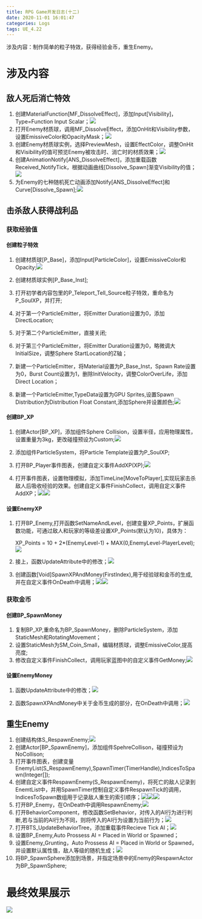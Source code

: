 ```yaml
---
title: RPG Game开发日志(十二)
date: 2020-11-01 16:01:47
categories: Logs
tags: UE_4.22
---
```


涉及内容：制作简单的粒子特效，获得经验金币，重生Enemy。

<!--more-->

# 涉及内容

## 敌人死后消亡特效

1. 创建MaterialFunction[MF_DissolveEffect]，添加Input[Visibility]，Type=Function Input Scalar；<img src='https://img-blog.csdnimg.cn/2020110116235018.png'>
2. 打开Enemy材质球，调用MF_DissolveEffect，添加OnHit和Visibility参数，设置EmissiveColor和OpacityMask；<img src='https://img-blog.csdnimg.cn/20201101162845368.png'>
3. 创建Enemy材质球实例，选择PreviewMesh，设置EffectColor，调整OnHit和Visibility的值可预览Enemy被攻击时、消亡时的材质效果；<img src='https://img-blog.csdnimg.cn/20201101164744129.png'>
4. 创建AnimationNotify[ANS_DissolveEffect]，添加重载函数Received_NotifyTick，根据动画曲线[Dissolve_Spawn]渐变Visibility的值；<img src='https://img-blog.csdnimg.cn/20201101165355339.png'>
5. 为Enemy的七种随机死亡动画添加Notify[ANS_DissolveEffect]和Curve[Dissolve_Spawn];<img src='https://img-blog.csdnimg.cn/20201101165816602.png'>

## 击杀敌人获得战利品

### 获取经验值

#### 创建粒子特效

1. 创建材质球[P_Base]，添加Input[ParticleColor]，设置EmissiveColor和Opacity;<img src='https://img-blog.csdnimg.cn/20201101170341930.png'>

2. 创建材质球实例[P_Base_Inst];

3. 打开初学者内容包里的P_Teleport_Tell_Source粒子特效，重命名为P_SoulXP，并打开;

4. 对于第一个ParticleEmitter，将Emitter Duration设置为0，添加DirectLocation;

5. 对于第二个ParticleEmitter，直接关闭;

6. 对于第三个ParticleEmitter，将Emitter Duration设置为0，略微调大InitialSize，调整Sphere StartLocation的Z轴；

7. 新建一个ParticleEmitter，将Material设置为P_Base_Inst，Spawn Rate设置为0，Burst Count设置为1，删除InitVelocity，调整ColorOverLife，添加Direct Location；

8. 新建一个ParticleEmitter,TypeData设置为GPU Sprites,设置Spawn Distribution为Distribution Float Constant,添加Sphere并设置颜色;<img src='https://img-blog.csdnimg.cn/20201101172623580.png'>

#### 创建BP_XP

1. 创建Actor[BP_XP]，添加组件Sphere Collision，设置半径，应用物理属性，设置重量为3kg，更改碰撞预设为Custom;<img src='https://img-blog.csdnimg.cn/20201101173214860.png'>

2. 添加组件ParticleSystem，将Particle Template设置为P_SoulXP;

3. 打开BP_Player事件图表，创建自定义事件AddXP(XP);<img src='https://img-blog.csdnimg.cn/20201101174006324.png'>

4. 打开事件图表，设置物理模拟，添加TimeLine[MoveToPlayer],实现玩家击杀敌人后吸收经验的效果。创建自定义事件FinishCollect，调用自定义事件AddXP；<img src='https://img-blog.csdnimg.cn/20201101174735841.png'><img src='https://img-blog.csdnimg.cn/20201101174658471.png'>

#### 设置EnemyXP

1. 打开BP_Enemy,打开函数SetNameAndLevel，创建变量XP_Points，扩展函数功能，可通过敌人和玩家的等级差设置XP_Points(默认为10)，具体为：

   XP_Points = 10 + 2*(EnemyLevel-1) + MAX(0,EnemyLevel-PlayerLevel);<img src='https://img-blog.csdnimg.cn/20201101175450907.png'>

2. 接上，函数UpdateAttribute中的修改；<img src='https://img-blog.csdnimg.cn/20201101175712965.png'>

3. 创建函数[Void]SpawnXPAndMoney(FirstIndex),用于经验球和金币的生成,并在自定义事件OnDeath中调用；<img src='https://img-blog.csdnimg.cn/20201101180333637.png'><img src='https://img-blog.csdnimg.cn/2020110118043023.png'>

   

### 获取金币

#### 创建BP_SpawnMoney

1. 复制BP_XP,重命名为BP_SpawnMoney，删除ParticleSystem，添加StaticMesh和RotatingMovement；
2. 设置StaticMesh为SM_Coin_Small，编辑材质球，调整EmissiveColor,提高亮度;
3. 修改自定义事件FinishCollect，调用玩家蓝图中的自定义事件GetMoney;<img src='https://img-blog.csdnimg.cn/20201101181026191.png'>

#### 设置EnemyMoney

1. 函数UpdateAttribute中的修改；<img src='https://img-blog.csdnimg.cn/20201101181416558.png'>

2. 函数SpawnXPAndMoney中关于金币生成的部分，在OnDeath中调用；<img src='https://img-blog.csdnimg.cn/20201101181603620.png'>

   

## 重生Enemy

1. 创建结构体S_RespawnEnemy;<img src='https://img-blog.csdnimg.cn/20201101182318659.png'>
2. 创建Actor[BP_SpawnEnemy]，添加组件SpehreCollison，碰撞预设为NoCollison;
3. 打开事件图表，创建变量EnemyList(S_RespawnEnemy),SpawnTimer(TimerHandle),IndicesToSpawn(Integer[]);
4. 创建自定义事件RespawnEnemy(S_RespawnEnemy)，将死亡的敌人记录到EnemtList中，并用SpawnTimer控制自定义事件RespawnTick的调用，IndicesToSpawn数组用于记录敌人重生的索引顺序；<img src='https://img-blog.csdnimg.cn/20201101184746163.png'><img src='https://img-blog.csdnimg.cn/20201101184831482.png'><img src='https://img-blog.csdnimg.cn/20201101184908545.png'>
5. 打开BP_Enemy，在OnDeath中调用RespawnEnemy;<img src='https://img-blog.csdnimg.cn/2020110118502269.png'>
6. 打开BehaviorComponent，修改函数SetBehavior，对传入的AI行为进行判断,若与当前的AI行为不同，则将传入的AI行为设置为当前行为；<img src='https://img-blog.csdnimg.cn/2020110118562015.png'>
7. 打开BTS_UpdateBehaviorTree，添加重载事件Recieve Tick AI；<img src='https://img-blog.csdnimg.cn/20201101185829997.png'>
8. 设置BP_Enemy,Auto Prossess AI = Placed in World or Spawned；
9. 设置Enemy_Grunting，Auto Prossess AI = Placed in World or Spawned，并设置默认属性值，敌人等级的随机生成；<img src='https://img-blog.csdnimg.cn/20201101190150116.png'>
10. 将BP_SpawnSphere添加到场景，并指定场景中的Enemy的RespawnActor为BP_SpawnSphere;




# 最终效果展示

<img src='https://img-blog.csdnimg.cn/2020110116105649.gif'>
